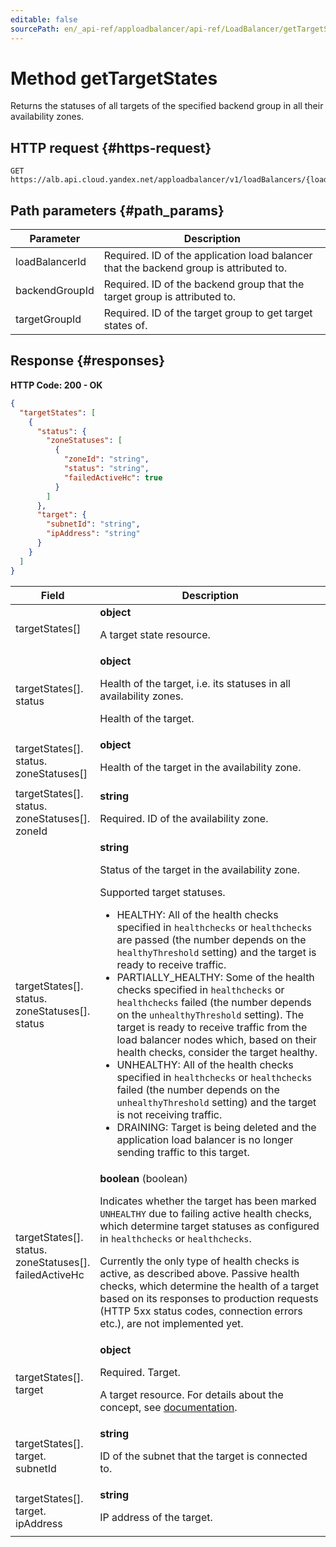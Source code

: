 ```yaml
---
editable: false
sourcePath: en/_api-ref/apploadbalancer/api-ref/LoadBalancer/getTargetStates.md
---
```



# Method getTargetStates
Returns the statuses of all targets of the specified backend group in all their availability zones.
 

 
## HTTP request {#https-request}
```
GET https://alb.api.cloud.yandex.net/apploadbalancer/v1/loadBalancers/{loadBalancerId}/targetStates/{backendGroupId}/{targetGroupId}
```
 
## Path parameters {#path_params}
 
Parameter | Description
--- | ---
loadBalancerId | Required. ID of the application load balancer that the backend group is attributed to.
backendGroupId | Required. ID of the backend group that the target group is attributed to.
targetGroupId | Required. ID of the target group to get target states of.
 
## Response {#responses}
**HTTP Code: 200 - OK**

```json 
{
  "targetStates": [
    {
      "status": {
        "zoneStatuses": [
          {
            "zoneId": "string",
            "status": "string",
            "failedActiveHc": true
          }
        ]
      },
      "target": {
        "subnetId": "string",
        "ipAddress": "string"
      }
    }
  ]
}
```

 
Field | Description
--- | ---
targetStates[] | **object**<br><p>A target state resource.</p> 
targetStates[].<br>status | **object**<br><p>Health of the target, i.e. its statuses in all availability zones.</p> <p>Health of the target.</p> 
targetStates[].<br>status.<br>zoneStatuses[] | **object**<br><p>Health of the target in the availability zone.</p> 
targetStates[].<br>status.<br>zoneStatuses[].<br>zoneId | **string**<br><p>Required. ID of the availability zone.</p> 
targetStates[].<br>status.<br>zoneStatuses[].<br>status | **string**<br><p>Status of the target in the availability zone.</p> <p>Supported target statuses.</p> <ul> <li>HEALTHY: All of the health checks specified in ``healthchecks`` or ``healthchecks`` are passed (the number depends on the ``healthyThreshold`` setting) and the target is ready to receive traffic.</li> <li>PARTIALLY_HEALTHY: Some of the health checks specified in ``healthchecks`` or ``healthchecks`` failed (the number depends on the ``unhealthyThreshold`` setting). The target is ready to receive traffic from the load balancer nodes which, based on their health checks, consider the target healthy.</li> <li>UNHEALTHY: All of the health checks specified in ``healthchecks`` or ``healthchecks`` failed (the number depends on the ``unhealthyThreshold`` setting) and the target is not receiving traffic.</li> <li>DRAINING: Target is being deleted and the application load balancer is no longer sending traffic to this target.</li> </ul> 
targetStates[].<br>status.<br>zoneStatuses[].<br>failedActiveHc | **boolean** (boolean)<br><p>Indicates whether the target has been marked ``UNHEALTHY`` due to failing active health checks, which determine target statuses as configured in ``healthchecks`` or ``healthchecks``.</p> <p>Currently the only type of health checks is active, as described above. Passive health checks, which determine the health of a target based on its responses to production requests (HTTP 5xx status codes, connection errors etc.), are not implemented yet.</p> 
targetStates[].<br>target | **object**<br><p>Required. Target.</p> <p>A target resource. For details about the concept, see <a href="/docs/application-load-balancer/concepts/target-group">documentation</a>.</p> 
targetStates[].<br>target.<br>subnetId | **string**<br><p>ID of the subnet that the target is connected to.</p> 
targetStates[].<br>target.<br>ipAddress | **string**<br><p>IP address of the target.</p> 